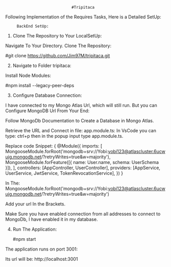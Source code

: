                                  #Tripitaca

Following Implementation of the Requires Tasks, Here is a Detailed SetUp:

         BackEnd SetUp:

1. Clone The Repository to Your LocalSetUp:

Navigate To Your Directory. Clone The Repository:

#git clone https://github.com/Jim97M/tripitaca.git

2.  Navigate to Folder tripitaca:

Install Node Modules:

#npm install --legacy-peer-deps

3.  Configure Database Connection:

I have connected to my Mongo Atlas Url, which will still run. But you can Configure MongoDB Url From Your End:

Follow MongoDb Documentation to Create a Database in Mongo Atlas.

Retrieve the URL and Connect in file: app.module.ts: In VsCode you can type: ctrl+p then in the popup input type app.module.ts.

Replace code Snippet:
{
@Module({
imports: [
MongooseModule.forRoot('mongodb+srv://Yobi:yobi123@atlascluster.6ucwujg.mongodb.net/?retryWrites=true&w=majority'),
MongooseModule.forFeature([{ name: User.name, schema: UserSchema }]),
],
controllers: [AppController, UserController],
providers: [AppService, UserService, JwtService, TokenRevocationService],
})
}

In The: MongooseModule.forRoot('mongodb+srv://Yobi:yobi123@atlascluster.6ucwujg.mongodb.net/?retryWrites=true&w=majority')

Add your url In the Brackets.

Make Sure you have enabled connection from all addresses to connect to MongoDb, I have enabled it in my database.

4. Run The Application:

   #npm start

The application runs on port 3001:

Its url will be: http://localhost:3001
